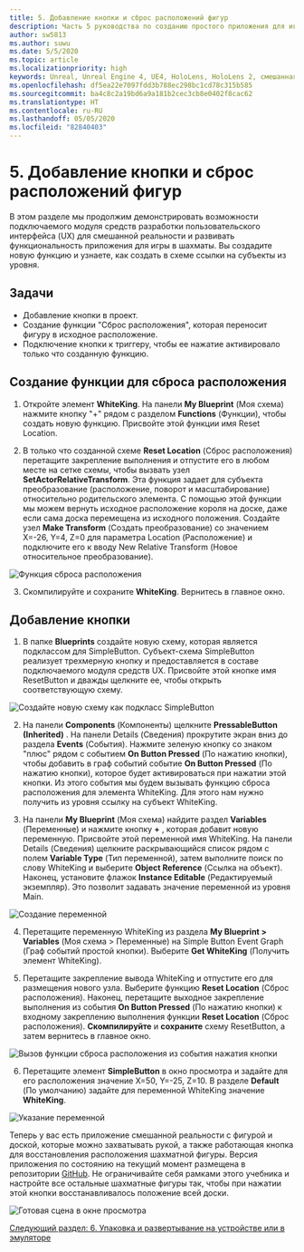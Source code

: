```yaml
---
title: 5. Добавление кнопки и сброс расположений фигур
description: Часть 5 руководства по созданию простого приложения для игры в шахматы с помощью Unreal Engine 4 и подключаемого модуля средств разработки пользовательского интерфейса (UX) из набора средств для смешанной реальности
author: sw5813
ms.author: suwu
ms.date: 5/5/2020
ms.topic: article
ms.localizationpriority: high
keywords: Unreal, Unreal Engine 4, UE4, HoloLens, HoloLens 2, смешанная реальность, учебник, начало работы, MRTK, UXT, средства разработки пользовательского интерфейса, средства UX, документация
ms.openlocfilehash: df5ea22e7097fdd3b788ec298bc1cd78c315b585
ms.sourcegitcommit: ba4c8c2a19bd6a9a181b2cec3cb8e0402f8cac62
ms.translationtype: HT
ms.contentlocale: ru-RU
ms.lasthandoff: 05/05/2020
ms.locfileid: "82840403"
---
```

# <a name="5-adding-a-button--resetting-piece-locations"></a>5. Добавление кнопки и сброс расположений фигур

В этом разделе мы продолжим демонстрировать возможности подключаемого модуля средств разработки пользовательского интерфейса (UX) для смешанной реальности и развивать функциональность приложения для игры в шахматы. Вы создадите новую функцию и узнаете, как создать в схеме ссылки на субъекты из уровня.

## <a name="objectives"></a>Задачи

* Добавление кнопки в проект.
* Создание функции "Сброс расположения", которая переносит фигуру в исходное расположение.
* Подключение кнопки к триггеру, чтобы ее нажатие активировало только что созданную функцию.

## <a name="create-a-function-to-reset-location"></a>Создание функции для сброса расположения

1.  Откройте элемент **WhiteKing**. На панели **My Blueprint** (Моя схема) нажмите кнопку "+" рядом с разделом **Functions** (Функции), чтобы создать новую функцию. Присвойте этой функции имя Reset Location. 

2.  В только что созданной схеме **Reset Location** (Сброс расположения) перетащите закрепление выполнения и отпустите его в любом месте на сетке схемы, чтобы вызвать узел **SetActorRelativeTransform**. Эта функция задает для субъекта преобразование (расположение, поворот и масштабирование) относительно родительского элемента. С помощью этой функции мы можем вернуть исходное расположение короля на доске, даже если сама доска перемещена из исходного положения. Создайте узел **Make Transform** (Создать преобразование) со значением X=-26, Y=4, Z=0 для параметра Location (Расположение) и подключите его к вводу New Relative Transform (Новое относительное преобразование). 

![Функция сброса расположения](images/unreal-uxt/5-function.PNG)

3.  Скомпилируйте и сохраните **WhiteKing**. Вернитесь в главное окно. 

## <a name="add-a-button"></a>Добавление кнопки

1.  В папке **Blueprints** создайте новую схему, которая является подклассом для SimpleButton. Субъект-схема SimpleButton реализует трехмерную кнопку и предоставляется в составе подключаемого модуля средств UX. Присвойте этой кнопке имя ResetButton и дважды щелкните ее, чтобы открыть соответствующую схему. 

![Создайте новую схему как подкласс SimpleButton](images/unreal-uxt/5-subclass.PNG)

2.  На панели **Components** (Компоненты) щелкните **PressableButton (Inherited)** . На панели Details (Сведения) прокрутите экран вниз до раздела **Events** (События). Нажмите зеленую кнопку со знаком "плюс" рядом с событием **On Button Pressed** (По нажатию кнопки), чтобы добавить в граф событий событие **On Button Pressed** (По нажатию кнопки), которое будет активироваться при нажатии этой кнопки. Из этого события мы будем вызывать функцию сброса расположения для элемента WhiteKing. Для этого нам нужно получить из уровня ссылку на субъект WhiteKing. 

3.  На панели **My Blueprint** (Моя схема) найдите раздел **Variables** (Переменные) и нажмите кнопку **+** , которая добавит новую переменную. Присвойте этой переменной имя WhiteKing. На панели Details (Сведения) щелкните раскрывающийся список рядом с полем **Variable Type** (Тип переменной), затем выполните поиск по слову WhiteKing и выберите **Object Reference** (Ссылка на объект). Наконец, установите флажок **Instance Editable** (Редактируемый экземпляр). Это позволит задавать значение переменной из уровня Main. 

![Создание переменной](images/unreal-uxt/5-var.PNG)

4.  Перетащите переменную WhiteKing из раздела **My Blueprint > Variables** (Моя схема > Переменные) на Simple Button Event Graph (Граф событий простой кнопки). Выберите **Get WhiteKing** (Получить элемент WhiteKing). 

5.  Перетащите закрепление вывода WhiteKing и отпустите его для размещения нового узла. Выберите функцию **Reset Location** (Сброс расположения). Наконец, перетащите выходное закрепление выполнения из события **On Button Pressed** (По нажатию кнопки) к входному закреплению выполнения функции **Reset Location** (Сброс расположения). **Скомпилируйте** и **сохраните** схему ResetButton, а затем вернитесь в главное окно. 

![Вызов функции сброса расположения из события нажатия кнопки](images/unreal-uxt/5-callresetloc.PNG)

6.  Перетащите элемент **SimpleButton** в окно просмотра и задайте для его расположения значение X=50, Y=-25, Z=10. В разделе **Default** (По умолчанию) задайте для переменной WhiteKing значение **WhiteKing**.

![Указание переменной](images/unreal-uxt/5-buttonlevel.PNG)

Теперь у вас есть приложение смешанной реальности с фигурой и доской, которые можно захватывать рукой, а также работающая кнопка для восстановления расположения шахматной фигуры. Версия приложения по состоянию на текущий момент размещена в репозитории [GitHub](https://github.com/microsoft/MixedReality-Unreal-Samples/tree/master/ChessApp). Не ограничивайте себя рамками этого учебника и настройте все остальные шахматные фигуры так, чтобы при нажатии этой кнопки восстанавливалось положение всей доски.

![Готовая сцена в окне просмотра](images/unreal-uxt/5-endscene.PNG)

[Следующий раздел: 6. Упаковка и развертывание на устройстве или в эмуляторе](unreal-uxt-ch6.md)